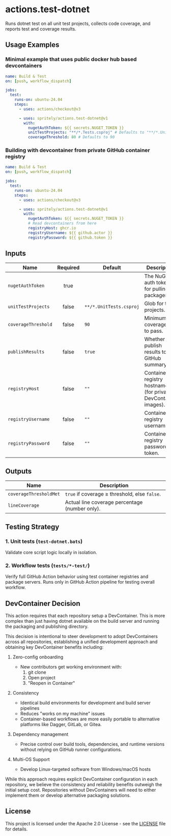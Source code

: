 # actions.test-dotnet
Runs dotnet test on all unit test projects, collects code coverage, and reports test and coverage results.

## Usage Examples

### Minimal example that uses public docker hub based devcontainers

```yaml
name: Build & Test
on: [push, workflow_dispatch]

jobs:
  test:
    runs-on: ubuntu-24.04
    steps:
      - uses: actions/checkout@v3

      - uses: spritely/actions.test-dotnet@v1
        with:
          nugetAuthToken: ${{ secrets.NUGET_TOKEN }}
          unitTestProjects: "**/*.Tests.csproj" # Defaults to "**/*.UnitTests.csproj"
          coverageThreshold: 80 # Defaults to 90
```

### Building with devcontainer from private GitHub container registry

```yaml
name: Build & Test
on: [push, workflow_dispatch]

jobs:
  test:
    runs-on: ubuntu-24.04
    steps:
      - uses: actions/checkout@v3

      - uses: spritely/actions.test-dotnet@v1
        with:
          nugetAuthToken: ${{ secrets.NUGET_TOKEN }}
          # Read devcontainers from here
          registryHost: ghcr.io
          registryUsername: ${{ github.actor }}
          registryPassword: ${{ github.token }}
```

## Inputs

| Name                | Required | Default                         | Description                                                             |
|---------------------|:--------:|---------------------------------|-------------------------------------------------------------------------|
| `nugetAuthToken`    |   true   |                                 | The NuGet auth token for pulling packages.                              |
| `unitTestProjects`  |  false   | `**/*.UnitTests.csproj`         | Glob for test projects.                                                 |
| `coverageThreshold` |  false   | `90`                            | Minimum coverage % to pass.                                             |
| `publishResults`    |  false   | `true`                          | Whether to publish results to the GitHub summary.                        |
| `registryHost`      |  false   | `""`                            | Container registry hostname (for private DevContainer images).          |
| `registryUsername`  |  false   | `""`                            | Container registry username.                                            |
| `registryPassword`  |  false   | `""`                            | Container registry password or token.                                   |

## Outputs

| Name                   | Description                                   |
|------------------------|-----------------------------------------------|
| `coverageThresholdMet` | `true` if coverage ≥ threshold, else `false`. |
| `lineCoverage`         | Actual line coverage percentage (number only).|

## Testing Strategy

### 1. Unit tests (`test-dotnet.bats`)

Validate core script logic locally in isolation.

### 2. Workflow tests (`tests/*-test/`)

Verify full GitHub Action behavior using test container registries and package servers. Runs only in GitHub Action pipeline for testing overall workflow.

## DevContainer Decision

This action requires that each repository setup a DevContainer. This is more complex than just having dotnet available on the build server and running the packaging and publishing directory.

This decision is intentional to steer development to adopt DevContainers across all repositories, establishing a unified development approach and obtaining key DevContainer benefits including:

1. Zero-config onboarding
   - New contributors get working environment with:
     1. git clone
     2. Open project
     3. "Reopen in Container"

2. Consistency
   - Identical build environments for development and build server pipelines
   - Reduces "works on my machine" issues
   - Container-based workflows are more easily portable to alternative platforms like Dagger, GitLab, or Gitea.

3. Dependency management
   - Precise control over build tools, dependencies, and runtime versions without relying on GitHub runner configurations.

4. Multi-OS Support
   - Develop Linux-targeted software from Windows/macOS hosts

While this approach requires explicit DevContainer configuration in each repository, we believe the consistency and reliability benefits outweigh the initial setup cost. Repositories without DevContainers will need to either implement them or develop alternative packaging solutions.

## License

This project is licensed under the Apache 2.0 License - see the [LICENSE](/LICENSE) file for details.
